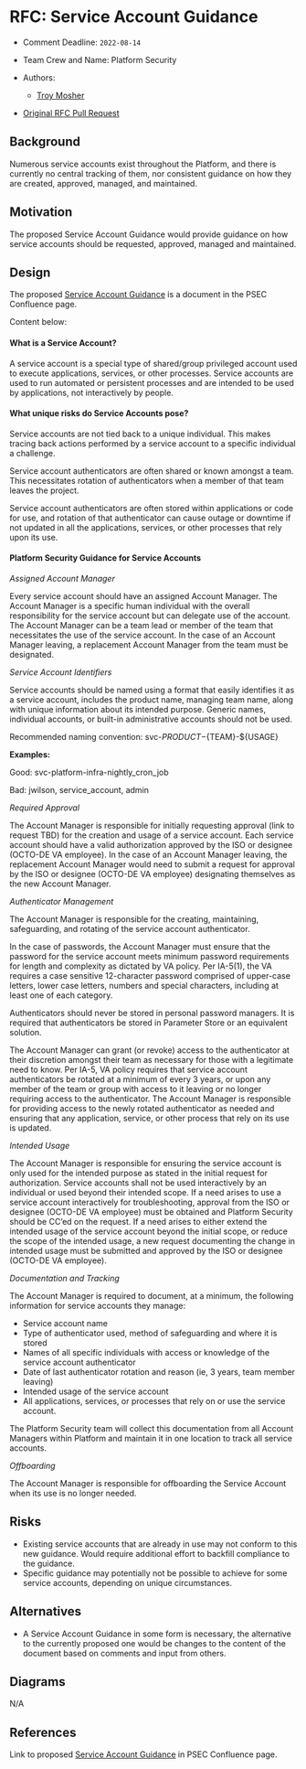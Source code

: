 # RFC: Service Account Guidance

<!--
The title is what you want comments on. Use the active voice in a future tense.
Example:
    - The website will be built using the XZY framework
-->

* Comment Deadline: `2022-08-14`
* Team Crew and Name: Platform Security
* Authors:
  * [Troy Mosher](https://github.com/troymosher)

 * [Original RFC Pull Request](https://github.com/department-of-veterans-affairs/va.gov-platform-architecture/pull/35)

## Background

Numerous service accounts exist throughout the Platform, and there is currently no central tracking of them, nor consistent guidance on how they are created, approved, managed, and maintained.

## Motivation

The proposed Service Account Guidance would provide guidance on how service accounts should be requested, approved, managed and maintained.

## Design

The proposed [Service Account Guidance](https://vfs.atlassian.net/wiki/spaces/PSEC/pages/2222588013/Service+Account+Guidance) is a document in the PSEC Confluence page.

Content below:

#### What is a Service Account?
A service account is a special type of shared/group privileged account used to execute applications, services, or other processes.  Service accounts are used to run automated or persistent processes and are intended to be used by applications, not interactively by people.

#### What unique risks do Service Accounts pose?
Service accounts are not tied back to a unique individual.   This makes tracing back actions performed by a service account to a specific individual a challenge.

Service account authenticators are often shared or known amongst a team.  This necessitates rotation of authenticators when a member of that team leaves the project.

Service account authenticators are often stored within applications or code for use, and rotation of that authenticator can cause outage or downtime if not updated in all the applications, services, or other processes that rely upon its use.

#### Platform Security Guidance for Service Accounts

*Assigned Account Manager*

Every service account should have an assigned Account Manager.  The Account Manager is a specific human individual with the overall responsibility for the service account but can delegate use of the account.  The Account Manager can be a team lead or member of the team that necessitates the use of the service account.  In the case of an Account Manager leaving, a replacement Account Manager from the team must be designated.

*Service Account Identifiers*

Service accounts should be named using a format that easily identifies it as a service account, includes the product name, managing team name, along with unique information about its intended purpose.  Generic names, individual accounts, or built-in administrative accounts should not be used.

Recommended naming convention:  svc-${PRODUCT}-${TEAM}-${USAGE}

**Examples:**

Good: svc-platform-infra-nightly_cron_job

Bad:  jwilson, service_account, admin

*Required Approval*

The Account Manager is responsible for initially requesting approval (link to request TBD) for the creation and usage of a service account.  Each service account should have a valid authorization approved by the ISO or designee (OCTO-DE VA employee).  In the case of an Account Manager leaving, the replacement Account Manager would need to submit a request for approval by the ISO or designee (OCTO-DE VA employee) designating themselves as the new Account Manager.

*Authenticator Management*

The Account Manager is responsible for the creating, maintaining, safeguarding, and rotating of the service account authenticator.

In the case of passwords, the Account Manager must ensure that the password for the service account meets minimum password requirements for length and complexity as dictated by VA policy.  Per IA-5(1), the VA requires a case sensitive 12-character password comprised of upper-case letters, lower case letters, numbers and special characters, including at least one of each category.

Authenticators should never be stored in personal password managers.  It is required that authenticators be stored in Parameter Store or an equivalent solution.

The Account Manager can grant (or revoke) access to the authenticator at their discretion amongst their team as necessary for those with a legitimate need to know.  Per IA-5, VA policy requires that service account authenticators be rotated at a minimum of every 3 years, or upon any member of the team or group with access to it leaving or no longer requiring access to the authenticator.  The Account Manager is responsible for providing access to the newly rotated authenticator as needed and ensuring that any application, service, or other process that rely on its use is updated.

*Intended Usage*

The Account Manager is responsible for ensuring the service account is only used for the intended purpose as stated in the initial request for authorization.  Service accounts shall not be used interactively by an individual or used beyond their intended scope.  If a need arises to use a service account interactively for troubleshooting, approval from the ISO or designee (OCTO-DE VA employee) must be obtained and Platform Security should be CC’ed on the request.  If a need arises to either extend the intended usage of the service account beyond the initial scope, or reduce the scope of the intended usage, a new request documenting the change in intended usage must be submitted and approved by the ISO or designee (OCTO-DE VA employee).

*Documentation and Tracking*

The Account Manager is required to document, at a minimum, the following information for service accounts they manage:

* Service account name
* Type of authenticator used, method of safeguarding and where it is stored
* Names of all specific individuals with access or knowledge of the service account authenticator
* Date of last authenticator rotation and reason (ie, 3 years, team member leaving)
* Intended usage of the service account
* All applications, services, or processes that rely on or use the service account.

The Platform Security team will collect this documentation from all Account Managers within Platform and maintain it in one location to track all service accounts.

*Offboarding*

The Account Manager is responsible for offboarding the Service Account when its use is no longer needed.



## Risks

* Existing service accounts that are already in use may not conform to this new guidance.  Would require additional effort to backfill compliance to the guidance.
* Specific guidance may potentially not be possible to achieve for some service accounts, depending on unique circumstances.

## Alternatives

* A Service Account Guidance in some form is necessary, the alternative to the currently proposed one would be changes to the content of the document based on comments and input from others.

## Diagrams

N/A

## References

Link to proposed [Service Account Guidance](https://vfs.atlassian.net/wiki/spaces/PSEC/pages/2222588013/Service+Account+Guidance) in PSEC Confluence page.


